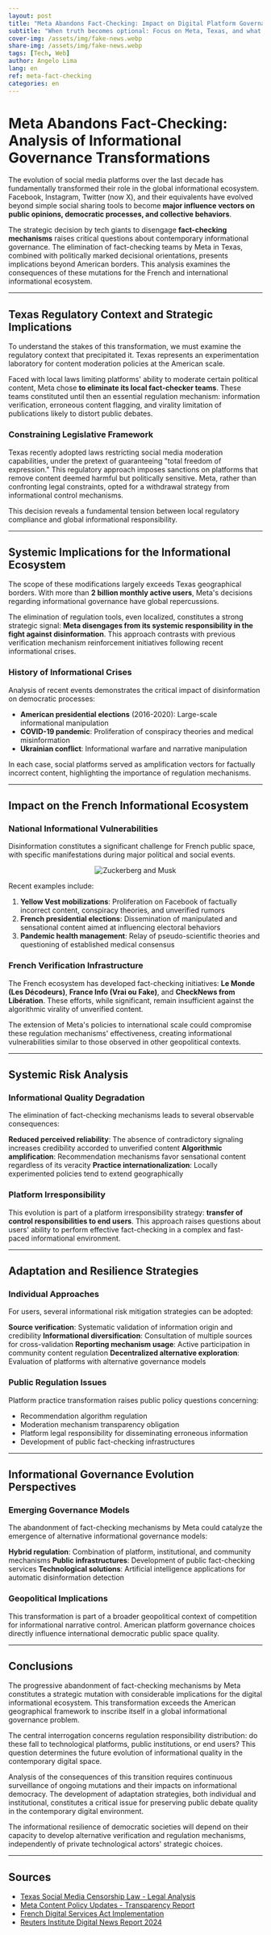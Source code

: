 ```yaml
---
layout: post
title: "Meta Abandons Fact-Checking: Impact on Digital Platform Governance"
subtitle: "When truth becomes optional: Focus on Meta, Texas, and what it means for France and the rest of the world"
cover-img: /assets/img/fake-news.webp
share-img: /assets/img/fake-news.webp
tags: [Tech, Web]
author: Angelo Lima
lang: en
ref: meta-fact-checking
categories: en
---
```


# Meta Abandons Fact-Checking: Analysis of Informational Governance Transformations

The evolution of social media platforms over the last decade has fundamentally transformed their role in the global informational ecosystem. Facebook, Instagram, Twitter (now X), and their equivalents have evolved beyond simple social sharing tools to become **major influence vectors on public opinions, democratic processes, and collective behaviors**.

The strategic decision by tech giants to disengage **fact-checking mechanisms** raises critical questions about contemporary informational governance. The elimination of fact-checking teams by Meta in Texas, combined with politically marked decisional orientations, presents implications beyond American borders. This analysis examines the consequences of these mutations for the French and international informational ecosystem.

---

## Texas Regulatory Context and Strategic Implications

To understand the stakes of this transformation, we must examine the regulatory context that precipitated it. Texas represents an experimentation laboratory for content moderation policies at the American scale.

Faced with local laws limiting platforms' ability to moderate certain political content, Meta chose **to eliminate its local fact-checker teams**. These teams constituted until then an essential regulation mechanism: information verification, erroneous content flagging, and virality limitation of publications likely to distort public debates.

### Constraining Legislative Framework

Texas recently adopted laws restricting social media moderation capabilities, under the pretext of guaranteeing "total freedom of expression." This regulatory approach imposes sanctions on platforms that remove content deemed harmful but politically sensitive. Meta, rather than confronting legal constraints, opted for a withdrawal strategy from informational control mechanisms.

This decision reveals a fundamental tension between local regulatory compliance and global informational responsibility.

---

## Systemic Implications for the Informational Ecosystem

The scope of these modifications largely exceeds Texas geographical borders. With more than **2 billion monthly active users**, Meta's decisions regarding informational governance have global repercussions.

The elimination of regulation tools, even localized, constitutes a strong strategic signal: **Meta disengages from its systemic responsibility in the fight against disinformation**. This approach contrasts with previous verification mechanism reinforcement initiatives following recent informational crises.

### History of Informational Crises

Analysis of recent events demonstrates the critical impact of disinformation on democratic processes:

- **American presidential elections** (2016-2020): Large-scale informational manipulation
- **COVID-19 pandemic**: Proliferation of conspiracy theories and medical misinformation
- **Ukrainian conflict**: Informational warfare and narrative manipulation

In each case, social platforms served as amplification vectors for factually incorrect content, highlighting the importance of regulation mechanisms.

---

## Impact on the French Informational Ecosystem

### National Informational Vulnerabilities

Disinformation constitutes a significant challenge for French public space, with specific manifestations during major political and social events.

<div align="center">
  <img src="/assets/img/zuckerberg-musk.png" alt="Zuckerberg and Musk" />
</div>

Recent examples include:

1. **Yellow Vest mobilizations**: Proliferation on Facebook of factually incorrect content, conspiracy theories, and unverified rumors
2. **French presidential elections**: Dissemination of manipulated and sensational content aimed at influencing electoral behaviors
3. **Pandemic health management**: Relay of pseudo-scientific theories and questioning of established medical consensus

### French Verification Infrastructure

The French ecosystem has developed fact-checking initiatives: **Le Monde (Les Décodeurs)**, **France Info (Vrai ou Fake)**, and **CheckNews from Libération**. These efforts, while significant, remain insufficient against the algorithmic virality of unverified content.

The extension of Meta's policies to international scale could compromise these regulation mechanisms' effectiveness, creating informational vulnerabilities similar to those observed in other geopolitical contexts.

---

## Systemic Risk Analysis

### Informational Quality Degradation

The elimination of fact-checking mechanisms leads to several observable consequences:

**Reduced perceived reliability**: The absence of contradictory signaling increases credibility accorded to unverified content
**Algorithmic amplification**: Recommendation mechanisms favor sensational content regardless of its veracity
**Practice internationalization**: Locally experimented policies tend to extend geographically

### Platform Irresponsibility

This evolution is part of a platform irresponsibility strategy: **transfer of control responsibilities to end users**. This approach raises questions about users' ability to perform effective fact-checking in a complex and fast-paced informational environment.

---

## Adaptation and Resilience Strategies

### Individual Approaches

For users, several informational risk mitigation strategies can be adopted:

**Source verification**: Systematic validation of information origin and credibility
**Informational diversification**: Consultation of multiple sources for cross-validation
**Reporting mechanism usage**: Active participation in community content regulation
**Decentralized alternative exploration**: Evaluation of platforms with alternative governance models

### Public Regulation Issues

Platform practice transformation raises public policy questions concerning:

- Recommendation algorithm regulation
- Moderation mechanism transparency obligation
- Platform legal responsibility for disseminating erroneous information
- Development of public fact-checking infrastructures

---

## Informational Governance Evolution Perspectives

### Emerging Governance Models

The abandonment of fact-checking mechanisms by Meta could catalyze the emergence of alternative informational governance models:

**Hybrid regulation**: Combination of platform, institutional, and community mechanisms
**Public infrastructures**: Development of public fact-checking services
**Technological solutions**: Artificial intelligence applications for automatic disinformation detection

### Geopolitical Implications

This transformation is part of a broader geopolitical context of competition for informational narrative control. American platform governance choices directly influence international democratic public space quality.

---

## Conclusions

The progressive abandonment of fact-checking mechanisms by Meta constitutes a strategic mutation with considerable implications for the digital informational ecosystem. This transformation exceeds the American geographical framework to inscribe itself in a global informational governance problem.

The central interrogation concerns regulation responsibility distribution: do these fall to technological platforms, public institutions, or end users? This question determines the future evolution of informational quality in the contemporary digital space.

Analysis of the consequences of this transition requires continuous surveillance of ongoing mutations and their impacts on informational democracy. The development of adaptation strategies, both individual and institutional, constitutes a critical issue for preserving public debate quality in the contemporary digital environment.

The informational resilience of democratic societies will depend on their capacity to develop alternative verification and regulation mechanisms, independently of private technological actors' strategic choices.

---

## Sources

- [Texas Social Media Censorship Law - Legal Analysis](https://www.eff.org/deeplinks/2021/09/texas-social-media-law)
- [Meta Content Policy Updates - Transparency Report](https://transparency.meta.com/)
- [French Digital Services Act Implementation](https://www.legifrance.gouv.fr/)
- [Reuters Institute Digital News Report 2024](https://reutersinstitute.politics.ox.ac.uk/digital-news-report/2024)
